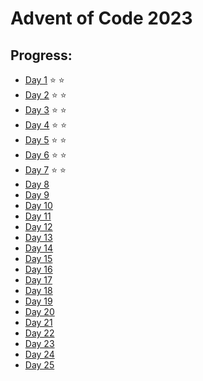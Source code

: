 # Advent of Code 2023

## Progress:

- [Day 1](https://github.com/ankjevel/adventofcode/tree/2023/day_01) ⭐️ ⭐️
- [Day 2](https://github.com/ankjevel/adventofcode/tree/2023/day_02) ⭐️ ⭐️
- [Day 3](https://github.com/ankjevel/adventofcode/tree/2023/day_03) ⭐️ ⭐️
- [Day 4](https://github.com/ankjevel/adventofcode/tree/2023/day_04) ⭐️ ⭐️
- [Day 5](https://github.com/ankjevel/adventofcode/tree/2023/day_05) ⭐️ ⭐️
- [Day 6](https://github.com/ankjevel/adventofcode/tree/2023/day_06) ⭐️ ⭐️
- [Day 7](https://github.com/ankjevel/adventofcode/tree/2023/day_07) ⭐️ ⭐️
- [Day 8](#)
- [Day 9](#)
- [Day 10](#)
- [Day 11](#)
- [Day 12](#)
- [Day 13](#)
- [Day 14](#)
- [Day 15](#)
- [Day 16](#)
- [Day 17](#)
- [Day 18](#)
- [Day 19](#)
- [Day 20](#)
- [Day 21](#)
- [Day 22](#)
- [Day 23](#)
- [Day 24](#)
- [Day 25](#)

